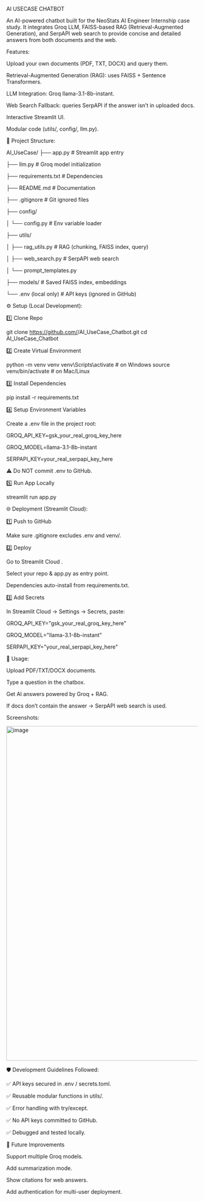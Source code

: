 AI USECASE CHATBOT

An AI-powered chatbot built for the NeoStats AI Engineer Internship case study.
It integrates Groq LLM, FAISS-based RAG (Retrieval-Augmented Generation), and SerpAPI web search to provide concise and detailed answers from both documents and the web.

Features:

Upload your own documents (PDF, TXT, DOCX) and query them.

Retrieval-Augmented Generation (RAG): uses FAISS + Sentence Transformers.

LLM Integration: Groq llama-3.1-8b-instant.

Web Search Fallback: queries SerpAPI if the answer isn’t in uploaded docs.

Interactive Streamlit UI.


Modular code (utils/, config/, llm.py).

📂 Project Structure:

AI_UseCase/
 ├── app.py                 # Streamlit app entry
 
 ├── llm.py                 # Groq model initialization
 
 ├── requirements.txt       # Dependencies
 
 ├── README.md              # Documentation
 
 ├── .gitignore             # Git ignored files
 
 ├── config/
 
   │    └── config.py         # Env variable loader
 
 ├── utils/
 
   │    ├── rag_utils.py      # RAG (chunking, FAISS index, query)
   
   │    ├── web_search.py     # SerpAPI web search
   
   │    └── prompt_templates.py
 
 ├── models/                # Saved FAISS index, embeddings
 
 └── .env (local only)      # API keys (ignored in GitHub)


⚙️ Setup (Local Development):

1️⃣ Clone Repo

  git clone https://github.com/<your-username>/AI_UseCase_Chatbot.git
  cd AI_UseCase_Chatbot

2️⃣ Create Virtual Environment

  python -m venv venv
  venv\Scripts\activate   # on Windows
  source venv/bin/activate # on Mac/Linux

3️⃣ Install Dependencies

  pip install -r requirements.txt

4️⃣ Setup Environment Variables

Create a .env file in the project root:

  GROQ_API_KEY=gsk_your_real_groq_key_here
  
  GROQ_MODEL=llama-3.1-8b-instant
  
  SERPAPI_KEY=your_real_serpapi_key_here


⚠️ Do NOT commit .env to GitHub.

5️⃣ Run App Locally

  streamlit run app.py



🌐 Deployment (Streamlit Cloud):

1️⃣ Push to GitHub

  Make sure .gitignore excludes .env and venv/.

2️⃣ Deploy

Go to Streamlit Cloud
.

Select your repo & app.py as entry point.

Dependencies auto-install from requirements.txt.

3️⃣ Add Secrets

In Streamlit Cloud → Settings → Secrets, paste:

  GROQ_API_KEY="gsk_your_real_groq_key_here"
  
  GROQ_MODEL="llama-3.1-8b-instant"
  
  SERPAPI_KEY="your_real_serpapi_key_here"

🎯 Usage:

Upload PDF/TXT/DOCX documents.

Type a question in the chatbox.

Get AI answers powered by Groq + RAG.

If docs don’t contain the answer → SerpAPI web search is used.


Screenshots:

<img width="1900" height="880" alt="image" src="https://github.com/user-attachments/assets/276992e1-6224-4b88-ab26-7c16e28e76e5" />



🛡️ Development Guidelines Followed:

✅ API keys secured in .env / secrets.toml.

✅ Reusable modular functions in utils/.

✅ Error handling with try/except.

✅ No API keys committed to GitHub.

✅ Debugged and tested locally.


📌 Future Improvements

Support multiple Groq models.

Add summarization mode.

Show citations for web answers.

Add authentication for multi-user deployment.
